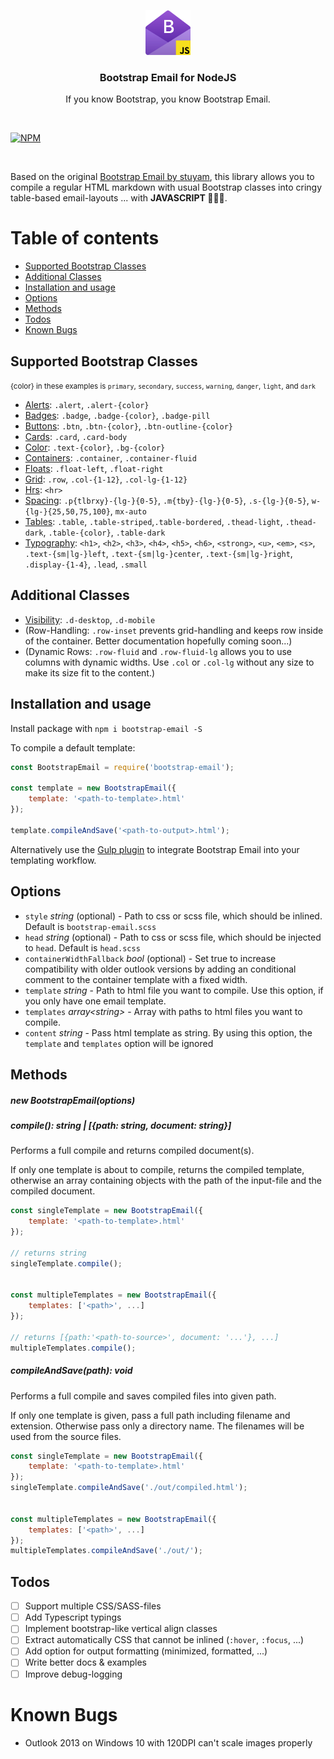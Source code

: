 <p align="center">
    <img src="./icon.png" alt="Bootstrap Email for NodeJS" width="72" height="72">
    <h3 align="center">Bootstrap Email for NodeJS</h3>
    <p align="center">If you know Bootstrap, you know Bootstrap Email.</cite>
</p>

<br>

[![NPM](https://nodei.co/npm/bootstrap-email.png)](https://nodei.co/npm/bootstrap-email/)

<br>

Based on the original [Bootstrap Email by stuyam](https://github.com/stuyam/bootstrap-email), this library allows you to compile a regular HTML markdown with usual Bootstrap classes into cringy table-based email-layouts ... with **JAVASCRIPT 🎉🎊✨**.

# Table of contents

- [Supported Bootstrap Classes](#supported-bootstrap-classes)
- [Additional Classes](#additional-classes)
- [Installation and usage](#installation-and-usage)
- [Options](#options)
- [Methods](#methods)
- [Todos](#todos)
- [Known Bugs](#known-bugs)

## Supported Bootstrap Classes
<small>{color} in these examples is `primary`, `secondary`, `success`, `warning`, `danger`, `light`, and `dark`</small>
- [Alerts](https://bootstrapemail.com/docs/alert): `.alert`, `.alert-{color}`
- [Badges](https://bootstrapemail.com/docs/badge): `.badge`, `.badge-{color}`, `.badge-pill`
- [Buttons](https://bootstrapemail.com/docs/button): `.btn`, `.btn-{color}`, `.btn-outline-{color}`
- [Cards](https://bootstrapemail.com/docs/card): `.card`, `.card-body`
- [Color](https://bootstrapemail.com/docs/color): `.text-{color}`, `.bg-{color}`
- [Containers](https://bootstrapemail.com/docs/container): `.container`, `.container-fluid`
- [Floats](https://bootstrapemail.com/docs/float): `.float-left`, `.float-right`
- [Grid](https://bootstrapemail.com/docs/grid): `.row`, `.col-{1-12}`, `.col-lg-{1-12}`
- [Hrs](https://bootstrapemail.com/docs/hr): `<hr>`
- [Spacing](https://bootstrapemail.com/docs/spacing): `.p{tlbrxy}-{lg-}{0-5}`, `.m{tby}-{lg-}{0-5}`, `.s-{lg-}{0-5}`, `w-{lg-}{25,50,75,100}`, `mx-auto`
- [Tables](https://bootstrapemail.com/docs/table): `.table`, `.table-striped`,`.table-bordered`, `.thead-light`, `.thead-dark`, `.table-{color}`, `.table-dark`
- [Typography](https://bootstrapemail.com/docs/typography): `<h1>`, `<h2>`, `<h3>`, `<h4>`, `<h5>`, `<h6>`, `<strong>`, `<u>`, `<em>`, `<s>`, `.text-{sm|lg-}left`, `.text-{sm|lg-}center`, `.text-{sm|lg-}right`, `.display-{1-4}`, `.lead`, `.small`

## Additional Classes
- [Visibility](https://bootstrapemail.com/docs/visibility): `.d-desktop`, `.d-mobile`
- (Row-Handling: `.row-inset` prevents grid-handling and keeps row inside of the container. Better documentation hopefully coming soon...)
- (Dynamic Rows: `.row-fluid` and `.row-fluid-lg` allows you to use columns with dynamic widths. Use `.col` or `.col-lg` without any size to make its size fit to the content.)

## Installation and usage

Install package with `npm i bootstrap-email -S`

To compile a default template:

```javascript
const BootstrapEmail = require('bootstrap-email');

const template = new BootstrapEmail({
    template: '<path-to-template>.html'
});

template.compileAndSave('<path-to-output>.html');
```

Alternatively use the [Gulp plugin](https://github.com/schwarzdavid/gulp-bootstrap-email) to integrate Bootstrap Email into your templating workflow.

## Options

- `style` _string_ (optional) - Path to css or scss file, which should be inlined. Default is `bootstrap-email.scss`
- `head` _string_ (optional) - Path to css or scss file, which should be injected to `head`. Default is `head.scss`
- `containerWidthFallback` _bool_ (optional) - Set true to increase compatibility with older outlook versions by adding an conditional comment to the container template with a fixed width.
- `template` _string_ - Path to html file you want to compile. Use this option, if you only have one email template.
- `templates` _array&lt;string&gt;_ - Array with paths to html files you want to compile.
- `content` _string_ - Pass html template as string. By using this option, the `template` and `templates` option will be ignored

## Methods

##### new BootstrapEmail(options)

##### compile(): _string | [{path: string, document: string}]_

Performs a full compile and returns compiled document(s).

If only one template is about to compile, returns the compiled template, otherwise an array containing objects with the path of the input-file and the compiled document.

```javascript
const singleTemplate = new BootstrapEmail({
    template: '<path-to-template>.html'
});

// returns string
singleTemplate.compile();


const multipleTemplates = new BootstrapEmail({
    templates: ['<path>', ...]
});

// returns [{path:'<path-to-source>', document: '...'}, ...]
multipleTemplates.compile();
```

##### compileAndSave(path): _void_

Performs a full compile and saves compiled files into given path.

If only one template is given, pass a full path including filename and extension. Otherwise pass only a directory name. The filenames will be used from the source files.

```javascript
const singleTemplate = new BootstrapEmail({
    template: '<path-to-template>.html'
});
singleTemplate.compileAndSave('./out/compiled.html');


const multipleTemplates = new BootstrapEmail({
    templates: ['<path>', ...]
});
multipleTemplates.compileAndSave('./out/');
```

## Todos

- [ ] Support multiple CSS/SASS-files
- [ ] Add Typescript typings
- [ ] Implement bootstrap-like vertical align classes
- [ ] Extract automatically CSS that cannot be inlined (`:hover`, `:focus`, ...)
- [ ] Add option for output formatting (minimized, formatted, ...)
- [ ] Write better docs & examples
- [ ] Improve debug-logging

# Known Bugs

- Outlook 2013 on Windows 10 with 120DPI can't scale images properly
